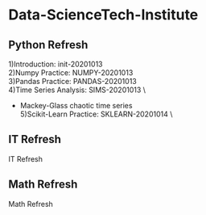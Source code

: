 # Data-ScienceTech-Institute

## Python Refresh
1)Introduction: init-20201013 \
2)Numpy Practice: NUMPY-20201013 \
3)Pandas Practice: PANDAS-20201013 \
4)Time Series Analysis: SIMS-20201013 \
* Mackey-Glass chaotic time series \
5)Scikit-Learn Practice: SKLEARN-20201014 \

## IT Refresh
IT Refresh 

## Math Refresh
Math Refresh
